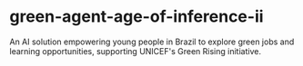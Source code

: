 # green-agent-age-of-inference-ii
An AI solution empowering young people in Brazil to explore green jobs and learning opportunities, supporting UNICEF's Green Rising initiative.
